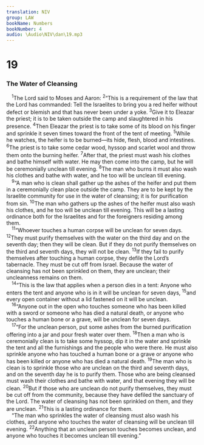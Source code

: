 ```yaml
---
translation: NIV
group: LAW
bookName: Numbers 
bookNumber: 4
audio: \Audio\NIV\dan\19.mp3
---
```


<div class="title"><h1>19</h1><h3>The Water of Cleansing </h3></div>
<span class="verse dan_19_1"> <sup>1</sup>The Lord said to Moses and Aaron: </span>
<span class="verse dan_19_2"><sup>2</sup>“This is a requirement of the law that the Lord has commanded: Tell the Israelites to bring you a red heifer without defect or blemish and that has never been under a yoke. </span>
<span class="verse dan_19_3"><sup>3</sup>Give it to Eleazar the priest; it is to be taken outside the camp and slaughtered in his presence. </span>
<span class="verse dan_19_4"><sup>4</sup>Then Eleazar the priest is to take some of its blood on his finger and sprinkle it seven times toward the front of the tent of meeting. </span>
<span class="verse dan_19_5"><sup>5</sup>While he watches, the heifer is to be burned—its hide, flesh, blood and intestines. </span>
<span class="verse dan_19_6"><sup>6</sup>The priest is to take some cedar wood, hyssop and scarlet wool and throw them onto the burning heifer. </span>
<span class="verse dan_19_7"><sup>7</sup>After that, the priest must wash his clothes and bathe himself with water. He may then come into the camp, but he will be ceremonially unclean till evening. </span>
<span class="verse dan_19_8"><sup>8</sup>The man who burns it must also wash his clothes and bathe with water, and he too will be unclean till evening. <br/></span>
<span class="verse dan_19_9"> <sup>9</sup>“A man who is clean shall gather up the ashes of the heifer and put them in a ceremonially clean place outside the camp. They are to be kept by the Israelite community for use in the water of cleansing; it is for purification from sin. </span>
<span class="verse dan_19_10"><sup>10</sup>The man who gathers up the ashes of the heifer must also wash his clothes, and he too will be unclean till evening. This will be a lasting ordinance both for the Israelites and for the foreigners residing among them. <br/></span>
<span class="verse dan_19_11"> <sup>11</sup>“Whoever touches a human corpse will be unclean for seven days. </span>
<span class="verse dan_19_12"><sup>12</sup>They must purify themselves with the water on the third day and on the seventh day; then they will be clean. But if they do not purify themselves on the third and seventh days, they will not be clean. </span>
<span class="verse dan_19_13"><sup>13</sup>If they fail to purify themselves after touching a human corpse, they defile the Lord’s tabernacle. They must be cut off from Israel. Because the water of cleansing has not been sprinkled on them, they are unclean; their uncleanness remains on them. <br/></span>
<span class="verse dan_19_14"> <sup>14</sup>“This is the law that applies when a person dies in a tent: Anyone who enters the tent and anyone who is in it will be unclean for seven days, </span>
<span class="verse dan_19_15"><sup>15</sup>and every open container without a lid fastened on it will be unclean. <br/></span>
<span class="verse dan_19_16"> <sup>16</sup>“Anyone out in the open who touches someone who has been killed with a sword or someone who has died a natural death, or anyone who touches a human bone or a grave, will be unclean for seven days. <br/></span>
<span class="verse dan_19_17"> <sup>17</sup>“For the unclean person, put some ashes from the burned purification offering into a jar and pour fresh water over them. </span>
<span class="verse dan_19_18"><sup>18</sup>Then a man who is ceremonially clean is to take some hyssop, dip it in the water and sprinkle the tent and all the furnishings and the people who were there. He must also sprinkle anyone who has touched a human bone or a grave or anyone who has been killed or anyone who has died a natural death. </span>
<span class="verse dan_19_19"><sup>19</sup>The man who is clean is to sprinkle those who are unclean on the third and seventh days, and on the seventh day he is to purify them. Those who are being cleansed must wash their clothes and bathe with water, and that evening they will be clean. </span>
<span class="verse dan_19_20"><sup>20</sup>But if those who are unclean do not purify themselves, they must be cut off from the community, because they have defiled the sanctuary of the Lord. The water of cleansing has not been sprinkled on them, and they are unclean. </span>
<span class="verse dan_19_21"><sup>21</sup>This is a lasting ordinance for them. <br/> “The man who sprinkles the water of cleansing must also wash his clothes, and anyone who touches the water of cleansing will be unclean till evening. </span>
<span class="verse dan_19_22"><sup>22</sup>Anything that an unclean person touches becomes unclean, and anyone who touches it becomes unclean till evening.” <br/></span>

